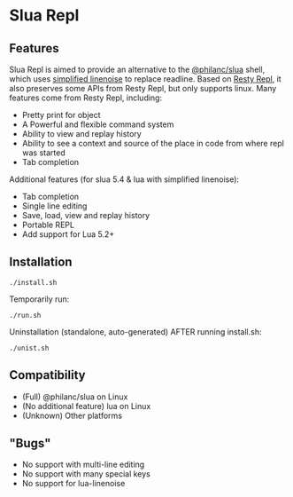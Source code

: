 # Slua Repl

## Features
Slua Repl is aimed to provide an alternative to the [@philanc/slua](https://github.com/philanc/slua) shell, which uses [simplified linenoise](https://github.com/philanc/slua/blob/master/src/linenoise.md) to replace readline.
Based on [Resty Repl](https://github.com/saks/lua-resty-repl), it also preserves some APIs from Resty Repl, but only supports linux.
Many features come from Resty Repl, including:
* Pretty print for object
* A Powerful and flexible command system
* Ability to view and replay history
* Ability to see a context and source of the place in code from where repl was started
* Tab completion

Additional features (for slua 5.4 & lua with simplified linenoise):
* Tab completion
* Single line editing
* Save, load, view and replay history
* Portable REPL
* Add support for Lua 5.2+

## Installation

```shell
./install.sh
```

Temporarily run:
```shell
./run.sh
```

Uninstallation (standalone, auto-generated) AFTER running install.sh:
```shell
./unist.sh
```

## Compatibility

* (Full) @philanc/slua on Linux
* (No additional feature) lua on Linux
* (Unknown) Other platforms

## "Bugs"
* No support with multi-line editing
* No support with many special keys
* No support for lua-linenoise
